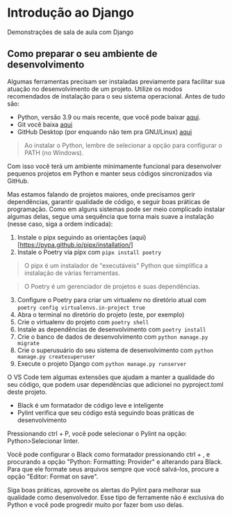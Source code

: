 # Introdução ao Django
Demonstrações de sala de aula com Django

## Como preparar o seu ambiente de desenvolvimento

Algumas ferramentas precisam ser instaladas previamente para facilitar sua
atuação no desenvolvimento de um projeto. Utilize os modos recomendados de instalação
para o seu sistema operacional. Antes de tudo são:

- Python, versão 3.9 ou mais recente, que você pode baixar [aqui](https://python.org).
- Git você baixa [aqui](https://git-scm.com/)
- GitHub Desktop (por enquando não tem pra GNU/Linux) [aqui](https://desktop.github.com/)

> Ao instalar o Python, lembre de selecionar a opção para configurar o PATH (no Windows).

Com isso você terá um ambiente minimamente funcional para desenvolver pequenos projetos em Python
e manter seus códigos sincronizados via GitHub.

Mas estamos falando de projetos maiores, onde precisamos gerir dependências, garantir qualidade
de código, e seguir boas práticas de programação. Como em alguns sistemas pode ser meio complicado
instalar algumas delas, segue uma sequência que torna mais suave a instalação (nesse caso, 
siga a ordem indicada):

1. Instale o pipx seguindo as orientações (aqui)[https://pypa.github.io/pipx/installation/]
2. Instale o Poetry via pipx com `pipx install poetry`

> O pipx é um instalador de "executáveis" Python que simplifica a instalação de várias ferramentas.

> O Poetry é um gerenciador de projetos e suas dependências.

3. Configure o Poetry para criar um virtualenv no diretório atual com `poetry config virtualenvs.in-project true`
4. Abra o terminal no diretório do projeto (este, por exemplo)
5. Crie o virtualenv do projeto com `poetry shell`
6. Instale as dependências de desenvolvimento com `poetry install`
7. Crie o banco de dados de desenvolvimento com `python manage.py migrate`
8. Crie o superusuário do seu sistema de desenvolvimento com `python manage.py createsuperuser`
9. Execute o projeto Django com `python manage.py runserver`

O VS Code tem algumas extensões que ajudam a manter a qualidade do seu código, que podem usar
dependências que adicionei no pyproject.toml deste projeto.
- Black é um formatador de código leve e inteligente
- Pylint verifica que seu código está seguindo boas práticas de desenvolvimento

Pressionando ctrl + P, você pode selecionar o Pylint na opção: Python>Selecionar linter.

Você pode configurar o Black como formatador pressionando ctrl + , e procurando a opção "Python: Formatting: Provider" e alterando para Black. Para que ele formate seus arquivos sempre que você
salvá-los, procure a opção "Editor: Format on save".

Siga boas práticas, aproveite os alertas do Pylint para melhorar sua qualidade como desenvolvedor.
Esse tipo de ferramente não é exclusiva do Python e você pode progredir muito por fazer bom uso
delas.
